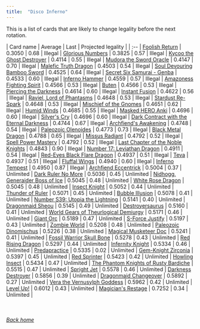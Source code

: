 ```yaml
---
title:  "Disco Inferno"
---
```


This is a list of cards that are likely to change legality before the next rotation.

| Card name | Average | Last | Projected legality |
| :-- |
[Foolish Return](https://db.ygoprodeck.com/card/?search=Foolish%20Return) | 0.3050 | 0.68 | Illegal |
[Glorious Numbers](https://db.ygoprodeck.com/card/?search=Glorious%20Numbers) | 0.3825 | 0.57 | Illegal |
[Kycoo the Ghost Destroyer](https://db.ygoprodeck.com/card/?search=Kycoo%20the%20Ghost%20Destroyer) | 0.4114 | 0.55 | Illegal |
[Mudora the Sword Oracle](https://db.ygoprodeck.com/card/?search=Mudora%20the%20Sword%20Oracle) | 0.4147 | 0.70 | Illegal |
[Malefic Truth Dragon](https://db.ygoprodeck.com/card/?search=Malefic%20Truth%20Dragon) | 0.4503 | 0.54 | Illegal |
[Soul Devouring Bamboo Sword](https://db.ygoprodeck.com/card/?search=Soul%20Devouring%20Bamboo%20Sword) | 0.4525 | 0.64 | Illegal |
[Secret Six Samurai - Genba](https://db.ygoprodeck.com/card/?search=Secret%20Six%20Samurai%20-%20Genba) | 0.4533 | 0.60 | Illegal |
[Inferno Hammer](https://db.ygoprodeck.com/card/?search=Inferno%20Hammer) | 0.4559 | 0.57 | Illegal |
[Amazoness Fighting Spirit](https://db.ygoprodeck.com/card/?search=Amazoness%20Fighting%20Spirit) | 0.4566 | 0.53 | Illegal |
[Buten](https://db.ygoprodeck.com/card/?search=Buten) | 0.4566 | 0.53 | Illegal |
[Piercing the Darkness](https://db.ygoprodeck.com/card/?search=Piercing%20the%20Darkness) | 0.4614 | 0.60 | Illegal |
[Instant Fusion](https://db.ygoprodeck.com/card/?search=Instant%20Fusion) | 0.4622 | 0.56 | Illegal |
[Raviel, Lord of Phantasms](https://db.ygoprodeck.com/card/?search=Raviel,%20Lord%20of%20Phantasms) | 0.4648 | 0.53 | Illegal |
[Stardust Re-Spark](https://db.ygoprodeck.com/card/?search=Stardust%20Re-Spark) | 0.4648 | 0.53 | Illegal |
[Mischief of the Gnomes](https://db.ygoprodeck.com/card/?search=Mischief%20of%20the%20Gnomes) | 0.4651 | 0.62 | Illegal |
[Humid Winds](https://db.ygoprodeck.com/card/?search=Humid%20Winds) | 0.4685 | 0.55 | Illegal |
[Masked HERO Anki](https://db.ygoprodeck.com/card/?search=Masked%20HERO%20Anki) | 0.4696 | 0.60 | Illegal |
[Silver's Cry](https://db.ygoprodeck.com/card/?search=Silver's%20Cry) | 0.4696 | 0.60 | Illegal |
[Dark Contract with the Eternal Darkness](https://db.ygoprodeck.com/card/?search=Dark%20Contract%20with%20the%20Eternal%20Darkness) | 0.4744 | 0.67 | Illegal |
[Archfiend's Awakening](https://db.ygoprodeck.com/card/?search=Archfiend's%20Awakening) | 0.4748 | 0.54 | Illegal |
[Paleozoic Olenoides](https://db.ygoprodeck.com/card/?search=Paleozoic%20Olenoides) | 0.4773 | 0.73 | Illegal |
[Black Metal Dragon](https://db.ygoprodeck.com/card/?search=Black%20Metal%20Dragon) | 0.4788 | 0.65 | Illegal |
[Missus Radiant](https://db.ygoprodeck.com/card/?search=Missus%20Radiant) | 0.4792 | 0.52 | Illegal |
[Spell Power Mastery](https://db.ygoprodeck.com/card/?search=Spell%20Power%20Mastery) | 0.4792 | 0.52 | Illegal |
[Last Chapter of the Noble Knights](https://db.ygoprodeck.com/card/?search=Last%20Chapter%20of%20the%20Noble%20Knights) | 0.4843 | 0.90 | Illegal |
[Number 17: Leviathan Dragon](https://db.ygoprodeck.com/card/?search=Number%2017:%20Leviathan%20Dragon) | 0.4911 | 0.54 | Illegal |
[Red-Eyes Black Flare Dragon](https://db.ygoprodeck.com/card/?search=Red-Eyes%20Black%20Flare%20Dragon) | 0.4937 | 0.51 | Illegal |
[Teva](https://db.ygoprodeck.com/card/?search=Teva) | 0.4937 | 0.51 | Illegal |
[Fluffal Wings](https://db.ygoprodeck.com/card/?search=Fluffal%20Wings) | 0.4940 | 0.60 | Illegal |
[Inferno Tempest](https://db.ygoprodeck.com/card/?search=Inferno%20Tempest) | 0.4950 | 0.87 | Illegal |
[Archfiend Eccentrick](https://db.ygoprodeck.com/card/?search=Archfiend%20Eccentrick) | 0.5004 | 0.37 | Unlimited |
[Dark Ruler No More](https://db.ygoprodeck.com/card/?search=Dark%20Ruler%20No%20More) | 0.5036 | 0.45 | Unlimited |
[Nidhogg, Generaider Boss of Ice](https://db.ygoprodeck.com/card/?search=Nidhogg,%20Generaider%20Boss%20of%20Ice) | 0.5045 | 0.48 | Unlimited |
[White Rose Dragon](https://db.ygoprodeck.com/card/?search=White%20Rose%20Dragon) | 0.5045 | 0.48 | Unlimited |
[Insect Knight](https://db.ygoprodeck.com/card/?search=Insect%20Knight) | 0.5052 | 0.44 | Unlimited |
[Thunder of Ruler](https://db.ygoprodeck.com/card/?search=Thunder%20of%20Ruler) | 0.5071 | 0.45 | Unlimited |
[Bubble Illusion](https://db.ygoprodeck.com/card/?search=Bubble%20Illusion) | 0.5078 | 0.41 | Unlimited |
[Number S39: Utopia the Lightning](https://db.ygoprodeck.com/card/?search=Number%20S39:%20Utopia%20the%20Lightning) | 0.5141 | 0.40 | Unlimited |
[Dragonmaid Sheou](https://db.ygoprodeck.com/card/?search=Dragonmaid%20Sheou) | 0.5145 | 0.49 | Unlimited |
[Destroyersaurus](https://db.ygoprodeck.com/card/?search=Destroyersaurus) | 0.5160 | 0.41 | Unlimited |
[World Gears of Theurlogical Demiurgy](https://db.ygoprodeck.com/card/?search=World%20Gears%20of%20Theurlogical%20Demiurgy) | 0.5171 | 0.46 | Unlimited |
[Giant Orc](https://db.ygoprodeck.com/card/?search=Giant%20Orc) | 0.5189 | 0.47 | Unlimited |
[S-Force Justify](https://db.ygoprodeck.com/card/?search=S-Force%20Justify) | 0.5197 | 0.43 | Unlimited |
[Zombie World](https://db.ygoprodeck.com/card/?search=Zombie%20World) | 0.5208 | 0.48 | Unlimited |
[Paleozoic Dinomischus](https://db.ygoprodeck.com/card/?search=Paleozoic%20Dinomischus) | 0.5226 | 0.38 | Unlimited |
[Magical Musketeer Doc](https://db.ygoprodeck.com/card/?search=Magical%20Musketeer%20Doc) | 0.5241 | 0.41 | Unlimited |
[Fossil Warrior Skull Bone](https://db.ygoprodeck.com/card/?search=Fossil%20Warrior%20Skull%20Bone) | 0.5278 | 0.43 | Unlimited |
[Red Rising Dragon](https://db.ygoprodeck.com/card/?search=Red%20Rising%20Dragon) | 0.5297 | 0.44 | Unlimited |
[Infernity Knight](https://db.ygoprodeck.com/card/?search=Infernity%20Knight) | 0.5334 | 0.46 | Unlimited |
[Predapractice](https://db.ygoprodeck.com/card/?search=Predapractice) | 0.5335 | 0.02 | Unlimited |
[Gem-Knight Zirconia](https://db.ygoprodeck.com/card/?search=Gem-Knight%20Zirconia) | 0.5397 | 0.45 | Unlimited |
[Red Sprinter](https://db.ygoprodeck.com/card/?search=Red%20Sprinter) | 0.5423 | 0.42 | Unlimited |
[Howling Insect](https://db.ygoprodeck.com/card/?search=Howling%20Insect) | 0.5434 | 0.47 | Unlimited |
[The Phantom Knights of Rusty Bardiche](https://db.ygoprodeck.com/card/?search=The%20Phantom%20Knights%20of%20Rusty%20Bardiche) | 0.5515 | 0.47 | Unlimited |
[Spright Jet](https://db.ygoprodeck.com/card/?search=Spright%20Jet) | 0.5578 | 0.46 | Unlimited |
[Darkness Destroyer](https://db.ygoprodeck.com/card/?search=Darkness%20Destroyer) | 0.5856 | 0.39 | Unlimited |
[Dragonmaid Changeover](https://db.ygoprodeck.com/card/?search=Dragonmaid%20Changeover) | 0.5892 | 0.27 | Unlimited |
[Vera the Vernusylph Goddess](https://db.ygoprodeck.com/card/?search=Vera%20the%20Vernusylph%20Goddess) | 0.5962 | 0.42 | Unlimited |
[Level Up!](https://db.ygoprodeck.com/card/?search=Level%20Up!) | 0.6012 | 0.43 | Unlimited |
[Magician's Restage](https://db.ygoprodeck.com/card/?search=Magician's%20Restage) | 0.7252 | 0.34 | Unlimited |

<br>

###### [Back home](index)